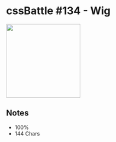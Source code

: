 # cssBattle #134 - Wig

<img src="https://cssbattle.dev/targets/134@2x.png" width="200">

## Notes

- 100%
- 144 Chars
